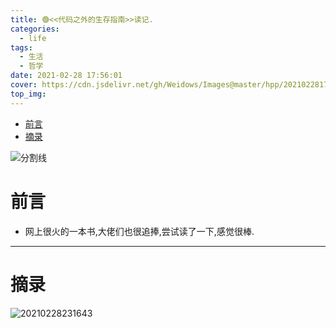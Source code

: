 ```yaml
---
title: 🟢<<代码之外的生存指南>>读记.
categories:
  - life
tags:
  - 生活
  - 哲学
date: 2021-02-28 17:56:01
cover: https://cdn.jsdelivr.net/gh/Weidows/Images@master/hpp/20210228175624.png
top_img:
---
```


<!--
 * @?: *********************************************************************
 * @Author: Weidows
 * @LastEditors: Weidows
 * @LastEditTime: 2021-02-28 23:16:51
 * @FilePath: \Weidowsd:\Game\Github\Blog-private\source\_posts\life\outside-of-code.md
 * @Description:
 * @!: *********************************************************************
-->

- [前言](#前言)
- [摘录](#摘录)

![分割线](https://cdn.jsdelivr.net/gh/Weidows/Images@master/img/divider.png)

# 前言

- 网上很火的一本书,大佬们也很追捧,尝试读了一下,感觉很棒.

---

# 摘录

<img src="https://cdn.jsdelivr.net/gh/Weidows/Images@master/hpp/20210228231643.png" alt="20210228231643" />
